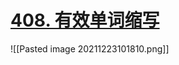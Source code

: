 # [408. 有效单词缩写](https://leetcode-cn.com/problems/valid-word-abbreviation/)

![[Pasted image 20211223101810.png]]